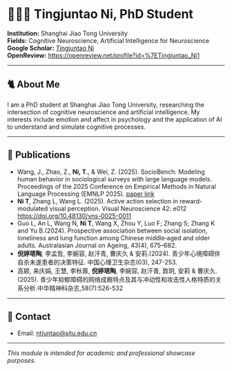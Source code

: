 # 👩🏻‍💻 Tingjuntao Ni, PhD Student

**Institution:** Shanghai Jiao Tong University  
**Fields:** Cognitive Neuroscience, Artificial Intelligence for Neuroscience  
**Google Scholar:** [Tingjuntao Ni](https://scholar.google.com.hk/citations?user=VfNsVXIAAAAJ&hl=zh-CN)  
**OpenReview:** https://openreview.net/profile?id=%7ETingjuntao_Ni1


---

## 🐈 About Me

I am a PhD student at Shanghai Jiao Tong University, researching the intersection of cognitive neuroscience and artificial intelligence. My interests include emotion and affect in psychology and the application of AI to understand and simulate cognitive processes.

---

## 📑 Publications
- Wang, J., Zhao, Z., **Ni, T.**, & Wei, Z. (2025). SocioBench: Modeling human behavior in sociological surveys with large language models. Proceedings of the 2025 Conference on Empirical Methods in Natural Language Processing (EMNLP 2025). [paper link](https://openreview.net/forum?id=7IxU539TWb})
- **Ni T**, Zhang L, Wang L. (2025). Active action selection in reward-modulated visual perception. Visual Neuroscience 42: e012 https://doi.org/10.48130/vns-0025-0011
- Guo L, An L, Wang N, **Ni T**, Wang X, Zhou Y, Luo F; Zhang S; Zhang K and Yu B.(2024). Prospective association between social isolation, loneliness and lung function among Chinese middle‐aged and older adults. Australasian Journal on Ageing, 43(4), 675–682.
- **倪婷珺陶**, 李孟哲, 李婉容, 赵汗青, 曹庆久 & 安莉.(2024). 青少年心境障碍伴自杀未遂患者的决策特征. 中国心理卫生杂志(03), 247-253.
- 高颖, 来庆娟, 王慧, 李秋蓉, **倪婷珺陶**, 李婉容, 赵汗青, 敦玥, 安莉 & 曹庆久.(2025). 青少年抑郁障碍的网络成瘾特点及其与冲动性和攻击性人格特质的关系分析.中华精神科杂志,58(7):526-532
---

## 📧 Contact
- Email: ntjuntao@sjtu.edu.cn

---

*This module is intended for academic and professional showcase purposes.*
